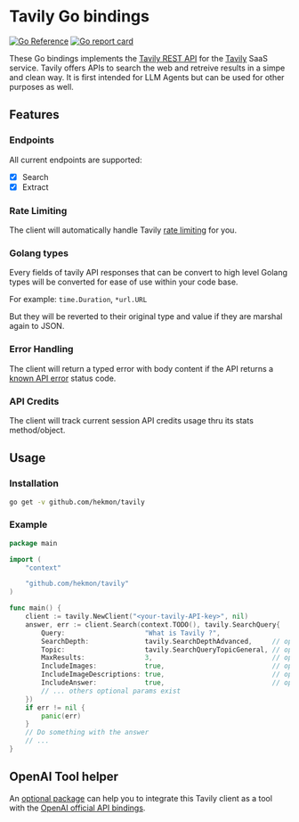 # Tavily Go bindings

[![Go Reference](https://pkg.go.dev/badge/github.com/hekmon/tavily.svg)](https://pkg.go.dev/github.com/hekmon/tavily) [![Go report card](https://goreportcard.com/badge/github.com/hekmon/tavily)](https://goreportcard.com/report/github.com/hekmon/tavily)

These Go bindings implements the [Tavily REST API](https://docs.tavily.com/docs/rest-api/api-reference) for the [Tavily](https://tavily.com/) SaaS service. Tavily offers APIs to search the web and retreive results in a simpe and clean way. It is first intended for LLM Agents but can be used for other purposes as well.

## Features

### Endpoints

All current endpoints are supported:

- [x] Search
- [x] Extract

### Rate Limiting

The client will automatically handle Tavily [rate limiting](https://docs.tavily.com/docs/rest-api/api-reference#rate-limiting) for you.

### Golang types

Every fields of tavily API responses that can be convert to high level Golang types will be converted for ease of use within your code base.

For example: `time.Duration`, `*url.URL`

But they will be reverted to their original type and value if they are marshal again to JSON.

### Error Handling

The client will return a typed error with body content if the API returns a [known API error](https://docs.tavily.com/docs/rest-api/api-reference#error-codes) status code.

### API Credits

The client will track current session API credits usage thru its stats method/object.

## Usage

### Installation

```bash
go get -v github.com/hekmon/tavily
```

### Example

```go
package main

import (
	"context"

	"github.com/hekmon/tavily"
)

func main() {
	client := tavily.NewClient("<your-tavily-API-key>", nil)
	answer, err := client.Search(context.TODO(), tavily.SearchQuery{
		Query:                    "What is Tavily ?",
		SearchDepth:              tavily.SearchDepthAdvanced,     // optional
		Topic:                    tavily.SearchQueryTopicGeneral, // optional
		MaxResults:               3,                              // optional
		IncludeImages:            true,                           // optional
		IncludeImageDescriptions: true,                           // optional
		IncludeAnswer:            true,                           // optional but recommended for LLMs agents
        // ... others optional params exist
	})
	if err != nil {
		panic(err)
	}
    // Do something with the answer
    // ...
}
```

## OpenAI Tool helper

An [optional package](https://github.com/hekmon/tavily/tree/main/tools) can help you to integrate this Tavily client as a tool with the [OpenAI official API bindings](https://github.com/openai/openai-go).

